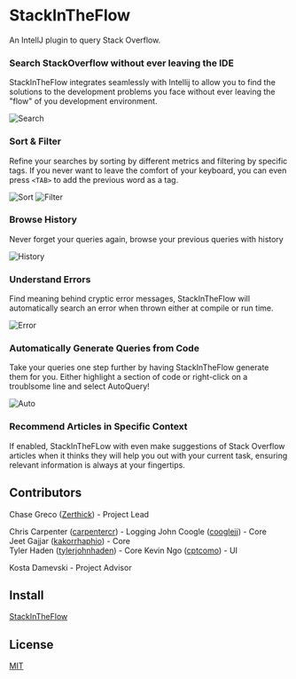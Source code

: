 # StackInTheFlow

An IntellJ plugin to query Stack Overflow.

### Search StackOverflow without ever leaving the IDE
StackInTheFlow integrates seamlessly with Intellij to allow you to find the solutions to the development problems you face without ever leaving the "flow" of you development environment.

![Search](https://i.imgur.com/cRgp2fX.gif)

### Sort & Filter
Refine your searches by sorting by different metrics and filtering by specific tags. If you never want to leave the comfort of your keyboard, you can even press `<TAB>` to add the previous word as a tag.

![Sort](https://i.imgur.com/ViKhVDW.gif) ![Filter](https://i.imgur.com/NuQF2cl.gif)

### Browse History
Never forget your queries again, browse your previous queries with history

![History](https://i.imgur.com/fyOwJvy.gif)

### Understand Errors
Find meaning behind cryptic error messages, StackInTheFlow will automatically search an error when thrown either at compile or run time.

![Error](https://i.imgur.com/TcEB9Es.png)

### Automatically Generate Queries from Code
Take your queries one step further by having StackInTheFlow generate them for you. Either highlight a section of code or right-click on a troublsome line and select AutoQuery!

![Auto](https://i.imgur.com/SrBiEST.gif)

### Recommend Articles in Specific Context
If enabled, StackInTheFLow with even make suggestions of Stack Overflow articles when it thinks they will help you out with your current task, ensuring relevant information is always at your fingertips.

## Contributors

Chase Greco ([Zerthick](https://github.com/zerthick)) - Project Lead  

Chris Carpenter ([carpentercr](https://github.com/carpentercr)) - Logging
John Coogle ([cooglejj](https://github.com/cooglejj)) - Core   
Jeet Gajjar ([kakorrhaphio](https://github.com/kakorrhaphio)) - Core   
Tyler Haden ([tylerjohnhaden](https://github.com/tylerjohnhaden)) - Core 
Kevin Ngo ([cptcomo](https://github.com/cptcomo)) - UI   

Kosta Damevski - Project Advisor  

## Install
[StackInTheFlow](https://plugins.jetbrains.com/plugin/9653-stackintheflow)

## License

[MIT](../LICENSE)

